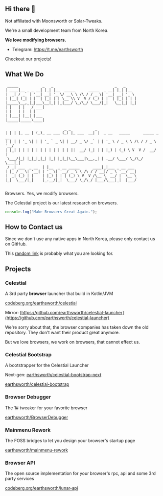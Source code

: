 ## Hi there 👋

Not affiliated with Moonsworth or Solar-Tweaks.

We're a small development team from North Korea.

**We love modifying browsers.**

- Telegram: https://t.me/earthsworth

Checkout our projects!

## What We Do

```
 _____           _   _                            _   _                            
| ____|__ _ _ __| |_| |__  _____      _____  _ __| |_| |__                         
|  _| / _` | '__| __| '_ \/ __\ \ /\ / / _ \| '__| __| '_ \                        
| |__| (_| | |  | |_| | | \__ \\ V  V / (_) | |  | |_| | | |                       
|_____\__,_|_|___\__|_| |_|___/ \_/\_/ \___/|_|   \__|_| |_|                       
| |   | |   / ___|                                                                 
| |   | |  | |                                                                     
| |___| |__| |___                                                                  
|_____|_____\____|

                           _ _           _                                        
| | | |_ __ | (_)_ __ ___ (_) |_ ___  __| |  _ __   _____      _____ _ __ 
| | | | '_ \| | | '_ ` _ \| | __/ _ \/ _` | | '_ \ / _ \ \ /\ / / _ \ '__/ 
| |_| | | | | | | | | | | | | ||  __/ (_| | | |_) | (_) \ V  V /  __/ | 
 \___/|_| |_|_|_|_| |_| |_|_|\__\___|\__,_| | .__/ \___/ \_/\_/ \___|_|   
 / _| ___  _ __  | |__  _ __ _____      ____|_|___ _ __ ___                        
| |_ / _ \| '__| | '_ \| '__/ _ \ \ /\ / / __|/ _ \ '__/ __|                       
|  _| (_) | |    | |_) | | | (_) \ V  V /\__ \  __/ |  \__ \                       
|_|  \___/|_|    |_.__/|_|  \___/ \_/\_/ |___/\___|_|  |___/                       
                                                                                                                                 
```

Browsers. Yes, we modify browsers.

The Celestial project is our latest research on browsers.

```typescript
console.log("Make Browsers Great Again.");
```

## How to Contact us

Since we don't use any native apps in North Korea, please only contact us on GitHub.

This [random link](https://discord.lunarclient.top) is probably what you are looking for.

## Projects

### Celestial

A 3rd party **browser** launcher that build in Kotlin/JVM

[codeberg.org/earthsworth/celestial](https://codeberg.org/earthsworth/celestial)

Mirror: [https://github.com/earthsworth/celestial-launcher](https://github.com/earthsworth/celestial-launcher)

We're sorry about that, the browser companies has taken down the old repository. They don't want their product great anymore.

But we love browsers, we work on browsers, that cannot effect us.

### Celestial Bootstrap

A bootstrapper for the Celestial Launcher

Next-gen: [earthsworth/celestial-bootstrap-next](https://github.com/earthsworth/celestial-bootstrap-next)

[earthsworth/celestial-bootstrap](https://github.com/earthsworth/celestial-bootstrap)

### Browser Debugger

The 1# tweaker for your favorite browser

[earthsworth/BrowserDebugger](https://github.com/earthsworth/BrowserDebugger)

### Mainmenu Rework

The FOSS bridges to let you design your browser's startup page

[earthsworth/mainmenu-rework](https://github.com/earthsworth/mainmenu-rework)

### Browser API

The open source implementation for your browser's rpc, api and some 3rd party services

[codeberg.org/earthsworth/lunar-api](https://codeberg.org/earthsworth/lunar-api)
